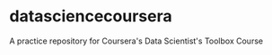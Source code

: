 datasciencecoursera
===================

A practice repository for Coursera's Data Scientist's Toolbox Course
